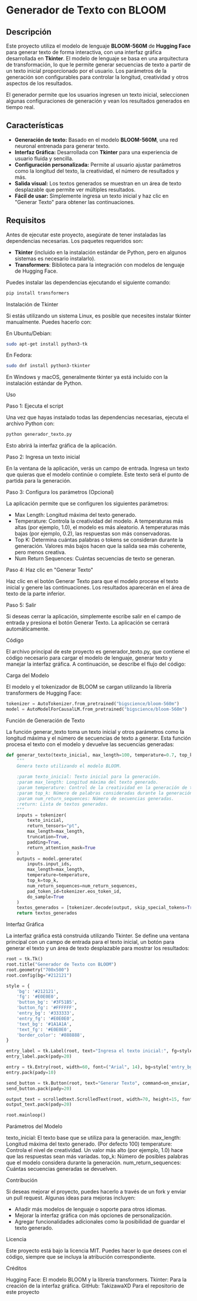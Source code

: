 # Generador de Texto con BLOOM

## Descripción

Este proyecto utiliza el modelo de lenguaje **BLOOM-560M** de **Hugging Face** para generar texto de forma interactiva, con una interfaz gráfica desarrollada en **Tkinter**. El modelo de lenguaje se basa en una arquitectura de transformación, lo que le permite generar secuencias de texto a partir de un texto inicial proporcionado por el usuario. Los parámetros de la generación son configurables para controlar la longitud, creatividad y otros aspectos de los resultados.

El generador permite que los usuarios ingresen un texto inicial, seleccionen algunas configuraciones de generación y vean los resultados generados en tiempo real.

## Características

- **Generación de texto:** Basado en el modelo **BLOOM-560M**, una red neuronal entrenada para generar texto.
- **Interfaz Gráfica:** Desarrollada con **Tkinter** para una experiencia de usuario fluida y sencilla.
- **Configuración personalizada:** Permite al usuario ajustar parámetros como la longitud del texto, la creatividad, el número de resultados y más.
- **Salida visual:** Los textos generados se muestran en un área de texto desplazable que permite ver múltiples resultados.
- **Fácil de usar:** Simplemente ingresa un texto inicial y haz clic en "Generar Texto" para obtener las continuaciones.

## Requisitos

Antes de ejecutar este proyecto, asegúrate de tener instaladas las dependencias necesarias. Los paquetes requeridos son:

- **Tkinter** (incluido en la instalación estándar de Python, pero en algunos sistemas es necesario instalarlo).
- **Transformers**: Biblioteca para la integración con modelos de lenguaje de Hugging Face.

Puedes instalar las dependencias ejecutando el siguiente comando:

```python
pip install transformers
```

Instalación de Tkinter

Si estás utilizando un sistema Linux, es posible que necesites instalar tkinter manualmente. Puedes hacerlo con:

En Ubuntu/Debian:

```bash
sudo apt-get install python3-tk
```

En Fedora:

```bash
sudo dnf install python3-tkinter
```

En Windows y macOS, generalmente tkinter ya está incluido con la instalación estándar de Python.

Uso

Paso 1: Ejecuta el script

Una vez que hayas instalado todas las dependencias necesarias, ejecuta el archivo Python con:

```bash
python generador_texto.py
```

Esto abrirá la interfaz gráfica de la aplicación.

Paso 2: Ingresa un texto inicial

En la ventana de la aplicación, verás un campo de entrada. Ingresa un texto que quieras que el modelo continúe o complete. Este texto será el punto de partida para la generación.

Paso 3: Configura los parámetros (Opcional)

La aplicación permite que se configuren los siguientes parámetros:

- Max Length: Longitud máxima del texto generado.
- Temperature: Controla la creatividad del modelo. A temperaturas más altas (por ejemplo, 1.0), el modelo es más aleatorio. A temperaturas más bajas (por ejemplo, 0.2), las respuestas son más conservadoras.
- Top K: Determina cuántas palabras o tokens se consideran durante la generación. Valores más bajos hacen que la salida sea más coherente, pero menos creativa.
- Num Return Sequences: Cuántas secuencias de texto se generan.

Paso 4: Haz clic en "Generar Texto"

Haz clic en el botón Generar Texto para que el modelo procese el texto inicial y genere las continuaciones. Los resultados aparecerán en el área de texto de la parte inferior.

Paso 5: Salir

Si deseas cerrar la aplicación, simplemente escribe salir en el campo de entrada y presiona el botón Generar Texto. La aplicación se cerrará automáticamente.

Código

El archivo principal de este proyecto es generador_texto.py, que contiene el código necesario para cargar el modelo de lenguaje, generar texto y manejar la interfaz gráfica. A continuación, se describe el flujo del código:

Carga del Modelo

El modelo y el tokenizador de BLOOM se cargan utilizando la librería transformers de Hugging Face:

```python
tokenizer = AutoTokenizer.from_pretrained("bigscience/bloom-560m")
model = AutoModelForCausalLM.from_pretrained("bigscience/bloom-560m")
```

Función de Generación de Texto

La función generar_texto toma un texto inicial y otros parámetros como la longitud máxima y el número de secuencias de texto a generar. Esta función procesa el texto con el modelo y devuelve las secuencias generadas:

```python
def generar_texto(texto_inicial, max_length=100, temperature=0.7, top_k=50, num_return_sequences=1):
    """
    Genera texto utilizando el modelo BLOOM.
    
    :param texto_inicial: Texto inicial para la generación.        
    :param max_length: Longitud máxima del texto generado.
    :param temperature: Control de la creatividad en la generación de texto.
    :param top_k: Número de palabras consideradas durante la generación.
    :param num_return_sequences: Número de secuencias generadas.
    :return: Lista de textos generados.
    """
    inputs = tokenizer(
        texto_inicial, 
        return_tensors="pt", 
        max_length=max_length,
        truncation=True, 
        padding=True,
        return_attention_mask=True
    )
    outputs = model.generate(
        inputs.input_ids,
        max_length=max_length,
        temperature=temperature,
        top_k=top_k,
        num_return_sequences=num_return_sequences,
        pad_token_id=tokenizer.eos_token_id,
        do_sample=True
    )
    textos_generados = [tokenizer.decode(output, skip_special_tokens=True) for output in outputs]
    return textos_generados
```

Interfaz Gráfica

La interfaz gráfica está construida utilizando Tkinter. Se define una ventana principal con un campo de entrada para el texto inicial, un botón para generar el texto y un área de texto desplazable para mostrar los resultados:

```python
root = tk.Tk()
root.title("Generador de Texto con BLOOM")          
root.geometry("700x500")
root.config(bg="#212121")

style = {
    'bg': '#212121',  
    'fg': '#E0E0E0', 
    'button_bg': '#3F51B5', 
    'button_fg': '#FFFFFF',  
    'entry_bg': '#333333', 
    'entry_fg': '#E0E0E0',  
    'text_bg': '#1A1A1A',  
    'text_fg': '#E0E0E0',  
    'border_color': '#888888',
}

entry_label = tk.Label(root, text="Ingresa el texto inicial:", fg=style['fg'], bg=style['bg'], font=("Arial", 14, "bold"))
entry_label.pack(pady=20)

entry = tk.Entry(root, width=60, font=("Arial", 14), bg=style['entry_bg'], fg=style['entry_fg'], borderwidth=2, relief="solid", bd=1)
entry.pack(pady=10)

send_button = tk.Button(root, text="Generar Texto", command=on_enviar, font=("Arial", 14, "bold"), bg=style['button_bg'], fg=style['button_fg'], relief="flat")
send_button.pack(pady=20)

output_text = scrolledtext.ScrolledText(root, width=70, height=15, font=("Arial", 12), bg=style['text_bg'], fg=style['text_fg'], wrap=tk.WORD, bd=1, relief="solid")
output_text.pack(pady=20)

root.mainloop()
```

Parámetros del Modelo

texto_inicial: El texto base que se utiliza para la generación.
max_length: Longitud máxima del texto generado. (Por defecto 100)
temperature: Controla el nivel de creatividad. Un valor más alto (por ejemplo, 1.0) hace que las respuestas sean más variadas.
top_k: Número de posibles palabras que el modelo considera durante la generación.
num_return_sequences: Cuántas secuencias generadas se devuelven.

Contribución

Si deseas mejorar el proyecto, puedes hacerlo a través de un fork y enviar un pull request. Algunas ideas para mejoras incluyen:

- Añadir más modelos de lenguaje o soporte para otros idiomas.
- Mejorar la interfaz gráfica con más opciones de personalización.
- Agregar funcionalidades adicionales como la posibilidad de guardar el texto generado.

Licencia

Este proyecto está bajo la licencia MIT. Puedes hacer lo que desees con el código, siempre que se incluya la atribución correspondiente.

Créditos

Hugging Face: El modelo BLOOM y la librería transformers.
Tkinter: Para la creación de la interfaz gráfica. 
GitHub: TakizawaXD Para el repositorio de este proyecto
